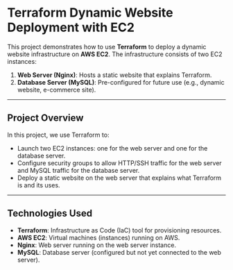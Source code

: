 # Terraform Dynamic Website Deployment with EC2

This project demonstrates how to use **Terraform** to deploy a dynamic website infrastructure on **AWS EC2**. The infrastructure consists of two EC2 instances:
1. **Web Server (Nginx)**: Hosts a static website that explains Terraform.
2. **Database Server (MySQL)**: Pre-configured for future use (e.g., dynamic website, e-commerce site).

---

## **Project Overview**

In this project, we use Terraform to:
- Launch two EC2 instances: one for the web server and one for the database server.
- Configure security groups to allow HTTP/SSH traffic for the web server and MySQL traffic for the database server.
- Deploy a static website on the web server that explains what Terraform is and its uses.

---

## **Technologies Used**

- **Terraform**: Infrastructure as Code (IaC) tool for provisioning resources.
- **AWS EC2**: Virtual machines (instances) running on AWS.
- **Nginx**: Web server running on the web server instance.
- **MySQL**: Database server (configured but not yet connected to the web server).